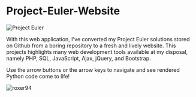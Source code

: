 # Project-Euler-Website

![Project Euler](https://projecteuler.net/themes/default/pe_logo_default.png)

With this web application, I've converted my Project Euler solutions stored on Github from a boring repository to a fresh and lively website. This projects highlights many web development tools available at my disposal, namely PHP, SQL, JavaScript, Ajax, jQuery, and Bootstrap.

Use the arrow buttons or the arrow keys to navigate and see rendered Python code come to life!

![roxer94](https://projecteuler.net/profile/roxer94.png)
